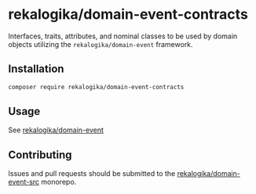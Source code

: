# rekalogika/domain-event-contracts

Interfaces, traits, attributes, and nominal classes to be used by domain objects
utilizing the `rekalogika/domain-event` framework.

## Installation

```bash
composer require rekalogika/domain-event-contracts
```

## Usage

See [rekalogika/domain-event](https://github.com/rekalogika/domain-event)

## Contributing

Issues and pull requests should be submitted to the
[rekalogika/domain-event-src](https://github.com/rekalogika/domain-event-src)
monorepo.